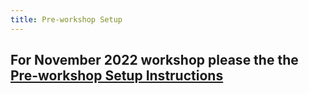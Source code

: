 ```yaml
---
title: Pre-workshop Setup
---
```


## For November 2022 workshop please the the [Pre-workshop Setup Instructions](https://ucsbcarpentry.github.io/2022-11-8-ucsb-reproducible-pubs/setup.html)
